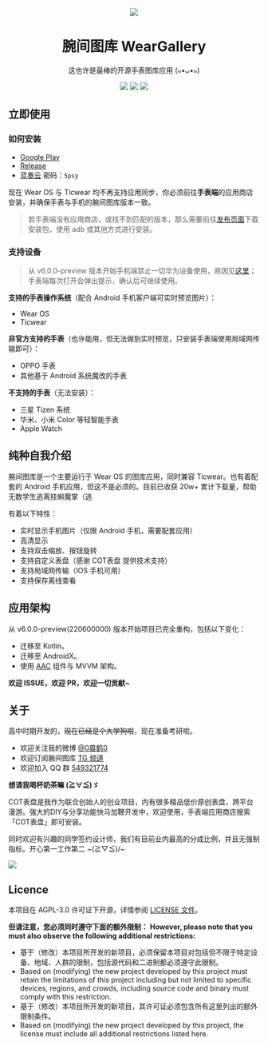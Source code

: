 <p align="center"><img src="https://i.loli.net/2020/05/02/hXfD1v6wEgLuUtW.png" /></p>
<h1 align="center">腕间图库 WearGallery</h1>
<p align="center">这也许是最棒的开源手表图库应用 (๑•ᴗ•๑)</p>
<p align="center">
   <a href="https://github.com/liangchenhe55/wear-gallery/releases"><img src="https://img.shields.io/github/release-pre/liangchenhe55/wear-gallery.svg?style=flat-square"></a>
   <a target="_blank" href="https://play.google.com/store/apps/details?id=cc.chenhe.weargallery"><img src="https://img.shields.io/badge/download-play%20store-green.svg?style=flat-square"></a>
   <a href="https://github.com/liangchenhe55/wear-gallery/blob/master/LICENSE"><img src="https://img.shields.io/github/license/liangchenhe55/wear-gallery.svg?style=flat-square"></a>
</p>

## 立即使用

### 如何安装

- [Google Play](https://play.google.com/store/apps/details?id=cc.chenhe.weargallery)
- [Release](https://github.com/liangchenhe55/wear-gallery/releases)
- [蓝奏云](https://chenhe.lanzous.com/b0cw4qhah) 密码：`5psy`

现在 Wear OS 与 Ticwear 均不再支持应用同步，你必须前往**手表端**的应用商店安装，并确保手表与手机的腕间图库版本一致。

> 若手表端没有应用商店，或找不到匹配的版本，那么需要前往[发布页面](https://github.com/liangchenhe55/wear-gallery/releases)下载安装包，使用 adb 或其他方式进行安装。

### 支持设备

> 从 v6.0.0-preview 版本开始手机端禁止一切华为设备使用，原因见[这里](https://github.com/liangchenhe55/wear-gallery/wiki/huawei_zh)；手表端每次打开会弹出提示，确认后可继续使用。

**支持的手表操作系统**（配合 Android 手机客户端可实时预览图片）：

- Wear OS
- Ticwear

**非官方支持的手表**（也许能用，但无法做到实时预览，只安装手表端使用局域网传输即可）：

- OPPO 手表
- 其他基于 Android 系统魔改的手表

**不支持的手表**（无法安装）：

- 三星 Tizen 系统
- 华米、小米 Color 等轻智能手表
- Apple Watch

## 纯种自我介绍

腕间图库是一个主要运行于 Wear OS 的图库应用，同时兼容 Ticwear。也有着配套的 Android 手机应用，但这不是必须的。目前已收获 20w+ 累计下载量，帮助无数学生逃离挂蝌魔掌（逃

有着以下特性：

- 实时显示手机图片（仅限 Android 手机，需要配套应用）
- 高清显示
- 支持双击缩放、按钮旋转
- 支持自定义表盘（感谢 COT表盘 提供技术支持）
- 支持局域网传输（IOS 手机可用）
- 支持保存离线查看

## 应用架构

从 v6.0.0-preview(220600000) 版本开始项目已完全重构，包括以下变化：

- 迁移至 Kotlin。
- 迁移至 AndroidX。
- 使用 [AAC](https://developer.android.com/topic/libraries/architecture) 组件与 MVVM 架构。

**欢迎 ISSUE，欢迎 PR，欢迎一切贡献~**

## 关于

高中时期开发的，~~现在已经是个大学狗啦~~，现在准备考研啦。

- 欢迎关注我的微博 [@0晨鹤0](https://weibo.com/liangchenhe55)
- 欢迎订阅腕间图库 [TG 频道](https://t.me/weargallery_news)
- 欢迎加入 QQ 群 [549321774](https://jq.qq.com/?_wv=1027&k=5lUanq2)

**想请我喝杯奶茶嘛 (≧∀≦)ゞ**

COT表盘是我作为联合创始人的创业项目，内有很多精品低价原创表盘，跨平台漫游。强大的DIY与分享功能快马加鞭开发中，欢迎使用，手表端应用商店搜索「COT表盘」即可安装。

同时欢迎有兴趣的同学签约设计师，我们有目前业内最高的分成比例，并且无强制指标。开心第一工作第二 ~\(≧▽≦)/~

![](https://i.loli.net/2018/12/05/5c0796f667cf3.png)

## Licence

本项目在 AGPL-3.0 许可证下开源，详情参阅 [LICENSE 文件](https://github.com/liangchenhe55/wear-gallery/blob/master/LICENSE)。

**但请注意，您必须同时遵守下面的额外限制：**
**However, please note that you must also observe the following additional restrictions:**

- 基于（修改）本项目所开发的新项目，必须保留本项目对包括但不限于特定设备、地域、人群的限制，包括源代码和二进制都必须遵守此限制。
- Based on (modifying) the new project developed by this project must retain the limitations of this project including but not limited to specific devices, regions, and crowds, including source code and binary must comply with this restriction.
- 基于（修改）本项目所开发的新项目，其许可证必须包含所有这里列出的额外限制条件。
- Based on (modifying) the new project developed by this project, the license must include all additional restrictions listed here.
